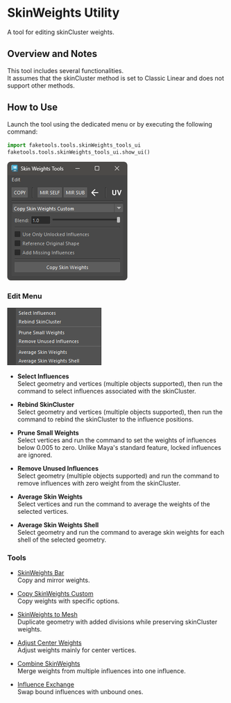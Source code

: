# SkinWeights Utility

A tool for editing skinCluster weights.

## Overview and Notes

This tool includes several functionalities.  
It assumes that the skinCluster method is set to Classic Linear and does not support other methods.

## How to Use

Launch the tool using the dedicated menu or by executing the following command:

```python
import faketools.tools.skinWeights_tools_ui
faketools.tools.skinWeights_tools_ui.show_ui()
```

![image001](images/skinWeights_tools/image001.png)

### Edit Menu

![image002](images/skinWeights_tools/image002.png)

- **Select Influences**  
  Select geometry and vertices (multiple objects supported), then run the command to select influences associated with the skinCluster.  

- **Rebind SkinCluster**  
  Select geometry and vertices (multiple objects supported), then run the command to rebind the skinCluster to the influence positions.  

- **Prune Small Weights**  
  Select vertices and run the command to set the weights of influences below 0.005 to zero. Unlike Maya's standard feature, locked influences are ignored.  

- **Remove Unused Influences**  
  Select geometry (multiple objects supported) and run the command to remove influences with zero weight from the skinCluster.  

- **Average Skin Weights**  
  Select vertices and run the command to average the weights of the selected vertices.  

- **Average Skin Weights Shell**  
  Select geometry and run the command to average skin weights for each shell of the selected geometry.  

### Tools

- [SkinWeights Bar](skinWeights_bar_en.html)  
  Copy and mirror weights.  

- [Copy SkinWeights Custom](copySkinWeights_custom_en.html)  
  Copy weights with specific options.  

- [SkinWeights to Mesh](skinWeights_to_mesh_en.html)  
  Duplicate geometry with added divisions while preserving skinCluster weights.  

- [Adjust Center Weights](skinWeights_adjust_center.html)  
  Adjust weights mainly for center vertices.  

- [Combine SkinWeights](skinWeights_combine.html)  
  Merge weights from multiple influences into one influence.  

- [Influence Exchange](influence_exchanger.html)  
  Swap bound influences with unbound ones.

